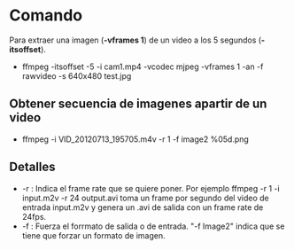# Comando #

Para extraer una imagen (**-vframes 1**) de un video a los 5 segundos (**-itsoffset**).

  * ffmpeg -itsoffset -5 -i cam1.mp4 -vcodec mjpeg -vframes 1 -an -f rawvideo -s 640x480 test.jpg

## Obtener secuencia de imagenes apartir de un video ##

  * ffmpeg -i VID\_20120713\_195705.m4v -r 1 -f image2 %05d.png

## Detalles ##

  * -r : Indica el frame rate que se quiere poner. Por ejemplo ffmpeg -r 1 -i input.m2v -r 24 output.avi toma un frame por segundo del video de entrada input.m2v y genera un .avi de salida con un frame rate de 24fps.
  * -f : Fuerza el forrmato de salida o de entrada. "-f Image2" indica que se tiene que forzar un formato de imagen.